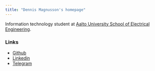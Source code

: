 ```yaml
---
title: "Dennis Magnusson's homepage"
---
```


Information technology student at [Aalto University School of Electrical Engineering](https://www.aalto.fi/en/school-of-electrical-engineering).

### Links

- [Github](https://github.com/dennis-magnusson)
- [Linkedin](https://www.linkedin.com/in/dennis-magnusson-b17949231/)
- [Telegram](https://t.me/dennismag)
